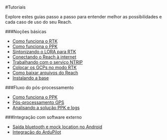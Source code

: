 #Tutoriais

Explore estes guias passo a passo para entender melhor as possibilidades e cada caso de uso do seu Reach.

###Noções básicas

* [Como funciona o RTK](common/tutorials/rtk-introduction.md)
* [Como funciona o PPK](common/tutorials/ppk-introduction.md)
* [Sintonizando o LORA para RTK](common/tutorials/tuning-lora.md)
* [Conectando o Reach à internet](common/tutorials/connecting-to-the-internet.md)
* [Trabalhando com o serviço NTRIP](common/tutorials/ntrip-workflow.md)
* [Colocar os GCPs no modo RTK](common/tutorials/placing-gcps.md)
* [Como baixar arquivos do Reach](common/tutorials/downloading-files.md)
* [Instalando a base](common/tutorials/placing-the-base.md)

###Fluxo do pós-processamento

* [Como funciona o PPK](common/tutorials/ppk-introduction.md)
* [Pós-processamento GPS](common/tutorials/gps-post-processing.md)
* [Analisando a solução PPK e logs](common/tutorials/analyzing-logs.md)

###Integração com software externo

* [Saída bluetooth e mock location no Android](common/tutorials/mock-location.md)
* [Integração do ArduPilot](ardupilot-integration.md)
